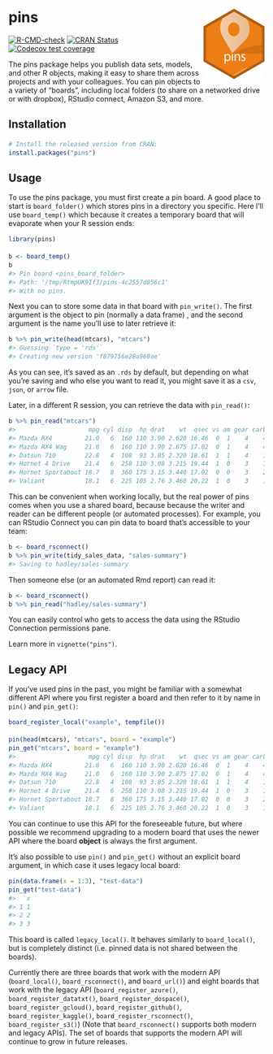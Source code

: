 
# pins <a href='https://pins.rstudio.com'><img src="man/figures/logo.png" align="right" height="139"/></a>

<!-- badges: start -->

[![R-CMD-check](https://github.com/rstudio/pins/workflows/R-CMD-check/badge.svg)](https://github.com/rstudio/pins/actions)
[![CRAN
Status](https://www.r-pkg.org/badges/version/pins)](https://cran.r-project.org/package=pins)
[![Codecov test
coverage](https://codecov.io/gh/rstudio/pins/branch/master/graph/badge.svg)](https://codecov.io/gh/rstudio/pins?branch=master)

<!-- badges: end -->

The pins package helps you publish data sets, models, and other R
objects, making it easy to share them across projects and with your
colleagues. You can pin objects to a variety of “boards”, including
local folders (to share on a networked drive or with dropbox), RStudio
connect, Amazon S3, and more.

## Installation

``` r
# Install the released version from CRAN:
install.packages("pins")
```

## Usage

To use the pins package, you must first create a pin board. A good place
to start is `board_folder()` which stores pins in a directory you
specific. Here I’ll use `board_temp()` which because it creates a
temporary board that will evaporate when your R session ends:

``` r
library(pins)

b <- board_temp()
b
#> Pin board <pins_board_folder>
#> Path: '/tmp/RtmpUK9If3/pins-4c2557d856c1'
#> With no pins.
```

Next you can to store some data in that board with `pin_write()`. The
first argument is the object to pin (normally a data frame) , and the
second argument is the name you’ll use to later retrieve it:

``` r
b %>% pin_write(head(mtcars), "mtcars")
#> Guessing `type = 'rds'`
#> Creating new version 'f879756e28a960ae'
```

As you can see, it’s saved as an `.rds` by default, but depending on
what you’re saving and who else you want to read it, you might save it
as a `csv`, `json`, or `arrow` file.

Later, in a different R session, you can retrieve the data with
`pin_read()`:

``` r
b %>% pin_read("mtcars")
#>                    mpg cyl disp  hp drat    wt  qsec vs am gear carb
#> Mazda RX4         21.0   6  160 110 3.90 2.620 16.46  0  1    4    4
#> Mazda RX4 Wag     21.0   6  160 110 3.90 2.875 17.02  0  1    4    4
#> Datsun 710        22.8   4  108  93 3.85 2.320 18.61  1  1    4    1
#> Hornet 4 Drive    21.4   6  258 110 3.08 3.215 19.44  1  0    3    1
#> Hornet Sportabout 18.7   8  360 175 3.15 3.440 17.02  0  0    3    2
#> Valiant           18.1   6  225 105 2.76 3.460 20.22  1  0    3    1
```

This can be convenient when working locally, but the real power of pins
comes when you use a shared board, because because the writer and reader
can be different people (or automated processes). For example, you can
RStudio Connect you can pin data to board that’s accessible to your
team:

``` r
b <- board_rsconnect()
b %>% pin_write(tidy_sales_data, "sales-summary")
#> Saving to hadley/sales-summary
```

Then someone else (or an automated Rmd report) can read it:

``` r
b <- board_rsconnect()
b %>% pin_read("hadley/sales-summary")
```

You can easily control who gets to access the data using the RStudio
Connection permissions pane.

Learn more in `vignette("pins")`.

## Legacy API

If you’ve used pins in the past, you might be familiar with a somewhat
different API where you first register a board and then refer to it by
name in `pin()` and `pin_get()`:

``` r
board_register_local("example", tempfile())

pin(head(mtcars), "mtcars", board = "example")
pin_get("mtcars", board = "example")
#>                    mpg cyl disp  hp drat    wt  qsec vs am gear carb
#> Mazda RX4         21.0   6  160 110 3.90 2.620 16.46  0  1    4    4
#> Mazda RX4 Wag     21.0   6  160 110 3.90 2.875 17.02  0  1    4    4
#> Datsun 710        22.8   4  108  93 3.85 2.320 18.61  1  1    4    1
#> Hornet 4 Drive    21.4   6  258 110 3.08 3.215 19.44  1  0    3    1
#> Hornet Sportabout 18.7   8  360 175 3.15 3.440 17.02  0  0    3    2
#> Valiant           18.1   6  225 105 2.76 3.460 20.22  1  0    3    1
```

You can continue to use this API for the foreseeable future, but where
possible we recommend upgrading to a modern board that uses the newer
API where the board **object** is always the first argument.

It’s also possible to use `pin()` and `pin_get()` without an explicit
board argument, in which case it uses legacy local board:

``` r
pin(data.frame(x = 1:3), "test-data")
pin_get("test-data")
#>   x
#> 1 1
#> 2 2
#> 3 3
```

This board is called `legacy_local()`. It behaves similarly to
`board_local()`, but is completely distinct (i.e. pinned data is not
shared between the boards).

Currently there are three boards that work with the modern API
(`board_local()`, `board_rsconnect()`, and `board_url()`) and eight
boards that work with the legacy API (`board_register_azure()`,
`board_register_datatxt()`, `board_register_dospace()`,
`board_register_gcloud()`, `board_register_github()`,
`board_register_kaggle()`, `board_register_rsconnect()`,
`board_register_s3()`) (Note that `board_rsconnect()` supports both
modern and legacy APIs). The set of boards that supports the modern API
will continue to grow in future releases.
